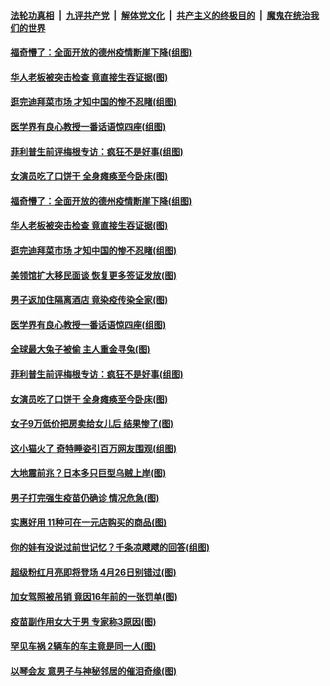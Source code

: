 

####  [法轮功真相](../../../../basic/blob/master/README.md?t=04150932) &nbsp;|&nbsp; [九评共产党](../../../../9ping.md/blob/master/README.md?t=04150932) &nbsp;|&nbsp; [解体党文化](../../../../jtdwh.md/blob/master/README.md?t=04150932)  &nbsp;|&nbsp; [共产主义的终极目的](../../../../gczydzjmd.md/blob/master/README.md?t=04150932) &nbsp;|&nbsp; [魔鬼在统治我们的世界](../../../../mgztzwmdsj.md/blob/master/README.md?t=04150932) 

#### [福奇懵了：全面开放的德州疫情断崖下降(组图)](../pages/p3/968779.md?t=04150932) 

#### [华人老板被突击检查 竟直接生吞证据(图)](../pages/p3/968762.md?t=04150932) 

#### [逛完迪拜菜市场 才知中国的惨不忍睹(组图)](../pages/p3/968739.md?t=04150932) 

#### [医学界有良心教授一番话语惊四座(组图)](../pages/p3/968538.md?t=04150932) 

#### [菲利普生前评梅根专访：疯狂不是好事(组图)](../pages/p3/968659.md?t=04150932) 

#### [女演员吃了口饼干 全身瘫痪至今卧床(图)](../pages/p3/968656.md?t=04150932) 

#### [福奇懵了：全面开放的德州疫情断崖下降(组图)](../pages/p3/968779.md?t=04150932) 

#### [华人老板被突击检查 竟直接生吞证据(图)](../pages/p3/968762.md?t=04150932) 

#### [逛完迪拜菜市场 才知中国的惨不忍睹(组图)](../pages/p3/968739.md?t=04150932) 

#### [美领馆扩大移民面谈 恢复更多签证发放(图)](../pages/p3/968732.md?t=04150932) 

#### [男子返加住隔离酒店 竟染疫传染全家(图)](../pages/p3/968705.md?t=04150932) 

#### [医学界有良心教授一番话语惊四座(组图)](../pages/p3/968538.md?t=04150932) 

#### [全球最大兔子被偷 主人重金寻兔(图)](../pages/p3/968679.md?t=04150932) 

#### [菲利普生前评梅根专访：疯狂不是好事(组图)](../pages/p3/968659.md?t=04150932) 

#### [女演员吃了口饼干 全身瘫痪至今卧床(图)](../pages/p3/968656.md?t=04150932) 

#### [女子9万低价把房卖给女儿后 结果惨了(图)](../pages/p3/968642.md?t=04150932) 

#### [这小猫火了 奇特睡姿引百万网友围观(组图)](../pages/p3/968637.md?t=04150932) 

#### [大地震前兆？日本多只巨型乌贼上岸(图)](../pages/p3/968561.md?t=04150932) 

#### [男子打完强生疫苗仍确诊 情况危急(图)](../pages/p3/968553.md?t=04150932) 

#### [实惠好用 11种可在一元店购买的商品(图)](../pages/p3/968554.md?t=04150932) 

#### [你的娃有没说过前世记忆？千条凉飕飕的回答(组图)](../pages/p3/968539.md?t=04150932) 

#### [超级粉红月亮即将登场 4月26日别错过(图)](../pages/p3/968547.md?t=04150932) 

#### [加女驾照被吊销 竟因16年前的一张罚单(图)](../pages/p3/968488.md?t=04150932) 

#### [疫苗副作用女大于男 专家称3原因(图)](../pages/p3/968455.md?t=04150932) 

#### [罕见车祸 2辆车的车主竟是同一人(图)](../pages/p3/968451.md?t=04150932) 

#### [以琴会友 意男子与神秘邻居的催泪奇缘(图)](../pages/p3/968394.md?t=04150932) 

